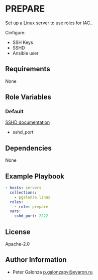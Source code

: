 PREPARE
=========

Set up a Linux server to use roles for IAC..

Cinfigure:
* SSH Keys
* SSHD
* Ansible user

Requirements
------------

None

Role Variables
--------------

### Default

[SSHD documentation](https://man.openbsd.org/sshd_config)
* sshd_port

Dependencies
------------

None

Example Playbook
----------------

```yaml
- hosts: servers
  collections:
    - pgalonza.linux
  roles:
    - role: prepare
  vars:
    sshd_port: 2222
```

License
-------

Apache-2.0

Author Information
------------------

* Peter Galonza <p.galonzapv@evaron.ru>
